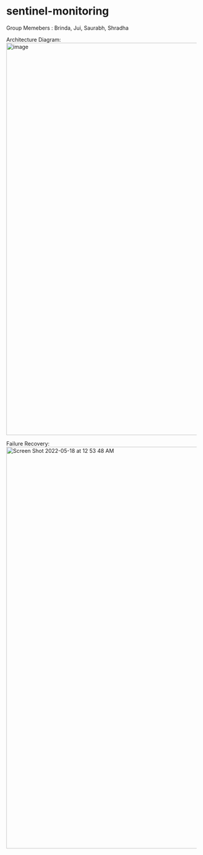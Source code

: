 # sentinel-monitoring

Group Memebers : Brinda, Jui, Saurabh, Shradha

Architecture Diagram:
<img width="1038" alt="image" src="https://user-images.githubusercontent.com/22095857/168987779-a618d078-c4ae-4fb2-8bee-aa543a982720.png">

Failure Recovery:
<img width="1063" alt="Screen Shot 2022-05-18 at 12 53 48 AM" src="https://user-images.githubusercontent.com/22095857/168987865-dc05b4fb-6676-4f5a-93e2-2a8bec9360b7.png">
